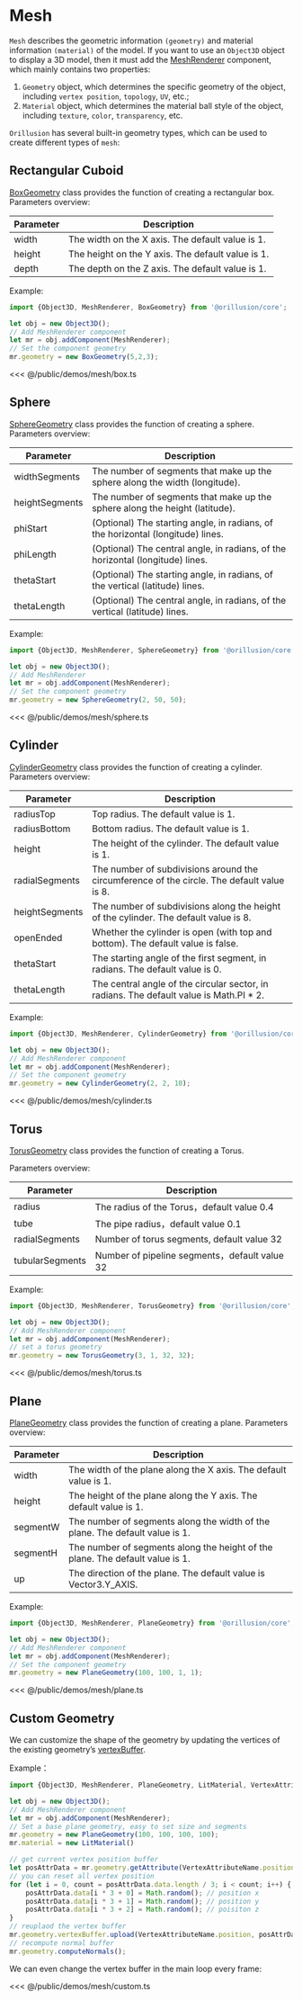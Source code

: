 # Mesh
`Mesh` describes the geometric information `(geometry)` and material information `(material)` of the model. If you want to use an `Object3D` object to display a 3D model, then it must add the [MeshRenderer](/api/classes/MeshRenderer) component, which mainly contains two properties:
1. `Geometry` object, which determines the specific geometry of the object, including `vertex position`, `topology`, `UV`, etc.;
2. `Material` object, which determines the material ball style of the object, including `texture`, `color`, `transparency`, etc.

`Orillusion` has several built-in geometry types, which can be used to create different types of `mesh`:
## Rectangular Cuboid
[BoxGeometry](/api/classes/BoxGeometry) class provides the function of creating a rectangular box.
Parameters overview:

| Parameter | Description                                       |
|-----------|---------------------------------------------------|
| width     | The width on the X axis. The default value is 1.  |
| height    | The height on the Y axis. The default value is 1. |
| depth     | The depth on the Z axis. The default value is 1.  |

Example:
```ts
import {Object3D, MeshRenderer, BoxGeometry} from '@orillusion/core';

let obj = new Object3D();
// Add MeshRenderer component
let mr = obj.addComponent(MeshRenderer);
// Set the component geometry
mr.geometry = new BoxGeometry(5,2,3);
```

<Demo src="/demos/mesh/box.ts"></Demo>

<<< @/public/demos/mesh/box.ts


## Sphere
[SphereGeometry](/api/classes/SphereGeometry) class provides the function of creating a sphere.
Parameters overview:

| Parameter      | Description                                                                     |
|----------------|---------------------------------------------------------------------------------|
| widthSegments  | The number of segments that make up the sphere along the width (longitude).     |
| heightSegments | The number of segments that make up the sphere along the height (latitude).     |
| phiStart       | (Optional) The starting angle, in radians, of the horizontal (longitude) lines. |
| phiLength      | (Optional) The central angle, in radians, of the horizontal (longitude) lines.  |
| thetaStart     | (Optional) The starting angle, in radians, of the vertical (latitude) lines.    |
| thetaLength    | (Optional) The central angle, in radians, of the vertical (latitude) lines.     |

Example:
```ts
import {Object3D, MeshRenderer, SphereGeometry} from '@orillusion/core';

let obj = new Object3D();
// Add MeshRenderer
let mr = obj.addComponent(MeshRenderer);
// Set the component geometry   
mr.geometry = new SphereGeometry(2, 50, 50);
```

<Demo src="/demos/mesh/sphere.ts"></Demo>

<<< @/public/demos/mesh/sphere.ts


## Cylinder
[CylinderGeometry](/api/classes/CylinderGeometry) class provides the function of creating a cylinder.
Parameters overview:

| Parameter      | Description                                                                                |
|----------------|--------------------------------------------------------------------------------------------|
| radiusTop      | Top radius. The default value is 1.                                                        |
| radiusBottom   | Bottom radius. The default value is 1.                                                     |
| height         | The height of the cylinder. The default value is 1.                                        |
| radialSegments | The number of subdivisions around the circumference of the circle. The default value is 8. |
| heightSegments | The number of subdivisions along the height of the cylinder. The default value is 8.       |
| openEnded      | Whether the cylinder is open (with top and bottom). The default value is false.            |
| thetaStart     | The starting angle of the first segment, in radians. The default value is 0.               |
| thetaLength    | The central angle of the circular sector, in radians. The default value is Math.PI * 2.    |

Example:
```ts
import {Object3D, MeshRenderer, CylinderGeometry} from '@orillusion/core';

let obj = new Object3D();
// Add MeshRenderer component
let mr = obj.addComponent(MeshRenderer);
// Set the component geometry
mr.geometry = new CylinderGeometry(2, 2, 10);
```
<Demo src="/demos/mesh/cylinder.ts"></Demo>

<<< @/public/demos/mesh/cylinder.ts

## Torus
[TorusGeometry](/api/classes/TorusGeometry) class provides the function of creating a Torus.

Parameters overview:

| Parameter | Description |
| --- | --- |
| radius | The radius of the Torus，default value 0.4 |
| tube | The pipe radius，default value 0.1 |
| radialSegments | Number of torus segments, default value 32 |
| tubularSegments | Number of pipeline segments，default value 32 |

Example:
```ts
import {Object3D, MeshRenderer, TorusGeometry} from '@orillusion/core';

let obj = new Object3D();
// Add MeshRenderer component
let mr = obj.addComponent(MeshRenderer);
// set a torus geometry
mr.geometry = new TorusGeometry(3, 1, 32, 32);
```
<Demo src="/demos/mesh/torus.ts"></Demo>

<<< @/public/demos/mesh/torus.ts

## Plane
[PlaneGeometry](/api/classes/PlaneGeometry) class provides the function of creating a plane.
Parameters overview:

| Parameter | Description                                                                   |
|-----------|-------------------------------------------------------------------------------|
| width     | The width of the plane along the X axis. The default value is 1.              |
| height    | The height of the plane along the Y axis. The default value is 1.             |
| segmentW  | The number of segments along the width of the plane. The default value is 1.  |
| segmentH  | The number of segments along the height of the plane. The default value is 1. |
| up        | The direction of the plane. The default value is Vector3.Y_AXIS.              |

Example:
```ts
import {Object3D, MeshRenderer, PlaneGeometry} from '@orillusion/core';

let obj = new Object3D();
// Add MeshRenderer component
let mr = obj.addComponent(MeshRenderer);
// Set the component geometry
mr.geometry = new PlaneGeometry(100, 100, 1, 1);
```
<Demo src="/demos/mesh/plane.ts"></Demo>

<<< @/public/demos/mesh/plane.ts

## Custom Geometry
We can customize the shape of the geometry by updating the vertices of the existing geometry’s [vertexBuffer](/api/classes/GeometryVertexBuffer).

Example：
```ts
import {Object3D, MeshRenderer, PlaneGeometry, LitMaterial, VertexAttributeName} from '@orillusion/core';

let obj = new Object3D();
// Add MeshRenderer component
let mr = obj.addComponent(MeshRenderer);
// Set a base plane geometry, easy to set size and segments
mr.geometry = new PlaneGeometry(100, 100, 100, 100);
mr.material = new LitMaterial()

// get current vertex position buffer
let posAttrData = mr.geometry.getAttribute(VertexAttributeName.position);
// you can reset all vertex position
for (let i = 0, count = posAttrData.data.length / 3; i < count; i++) {
    posAttrData.data[i * 3 + 0] = Math.random(); // position x
    posAttrData.data[i * 3 + 1] = Math.random(); // position y
    posAttrData.data[i * 3 + 2] = Math.random(); // poisiton z
}
// reuplaod the vertex buffer
mr.geometry.vertexBuffer.upload(VertexAttributeName.position, posAttrData);
// recompute normal buffer
mr.geometry.computeNormals();
```
We can even change the vertex buffer in the main loop every frame:

<Demo src="/demos/mesh/custom.ts"></Demo>

<<< @/public/demos/mesh/custom.ts